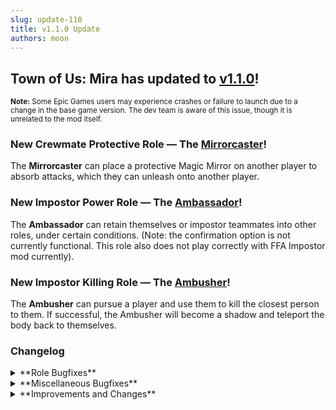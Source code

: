 ```yaml
---
slug: update-110
title: v1.1.0 Update
authors: moon
---
```

## Town of Us: Mira has updated to [v1.1.0](https://github.com/AU-Avengers/TOU-Mira/releases/tag/v1.1.0)!
<sub>**Note:** Some Epic Games users may experience crashes or failure to launch due to a change in the base game version. The dev team is aware of this issue, though it is unrelated to the mod itself.</sub>

### New Crewmate Protective Role — The [Mirrorcaster](/docs/roles/crewmate/protective/mirrorcaster)!
The **Mirrorcaster** can place a protective Magic Mirror on another player to absorb attacks, which they can unleash onto another player.

### New Impostor Power Role — The [Ambassador](/docs/roles/impostor/power/ambassador)!
The **Ambassador** can retain themselves or impostor teammates into other roles, under certain conditions. (Note: the confirmation option is not currently functional. This role also does not play correctly with FFA Impostor mod currently).

### New Impostor Killing Role — The [Ambusher](/docs/roles/impostor/killing/ambusher)!
The **Ambusher** can pursue a player and use them to kill the closest person to them. If successful, the Ambusher will become a shadow and teleport the body back to themselves.

<!-- truncate -->

### Changelog

<details className="customdetails">
  <summary>**Role Bugfixes**</summary>

<details className="customdetails">
<summary>**Crewmates**</summary>
* Imitator checks should no longer prevent them from selecting a new role.
* Warden will add a second to the cooldown of whatever ability is used on a fortified player to prevent brute force attempts.
* Lookout can see the roles that interacted with their dead targets again.
* Prosecutor uses are used correctly and no longer force a prosecution twice in a row.
* Veteran will properly add alert uses via tasks to prevent ending the game.
* The Mayor reveal is now visually correct and shows the hands correctly.
* Medic Shield, Cleric Barrier, and Warden Fort will be removed on disconnection properly.
* Detective / Medic report options being at 0 seconds will no longer stop any information.
* Transporter now transports players correctly, no more desync.
* If the Snitch reveals neutral killers, they now show the role color.
* If a blessed player is swapped, the swapped target will still be ejected.
* Transporting a body next to a wall no longer places it outside of bounds ([PR #51](https://github.com/AU-Avengers/TOU-Mira/pull/51), Nix-main).
</details>

<details className="customdetails">
<summary>**Impostors**</summary>
* If an Undertaker dies while dragging a body, the body will be let go automatically.
* Abilities can be used in Eclipse and while flashed now (bodies are not reportable in grenade flash, though, only in Eclipse).
* Scavenger targets are no longer given during a meeting.
</details>

<details className="customdetails">
<summary>**Neutrals**</summary>
* Fix Alive Neutral Ghost on Jester win.
* Jester Haunt, Phantom Spook, and Executioner Torment ignore shields correctly now.
* Jester Haunt, Phantom Spook, and Executioner Torment cannot be opened multiple times anymore.
* Amnesiac will correctly know who their target is as GA or Executioner.
* Amnesiac will remove douses/infection when picking up Arsonist/Plaguebearer.
* Pestilence transform checks will run locally for the Plaguebearer, not everyone in general, to avoid desync or anything of that degree.
* Amnesiac will no longer become an OG Vampire unless they took the role of the OG Vamp.
</details> 
</details>


<details className="customdetails">
  <summary>**Miscellaneous Bugfixes**</summary>

<details className="customdetails">
<summary>**Modifier Bug Fixes**</summary>
* Shy ghosts are no longer invisible, but their hat stays translucent.
* Mini and Giant can climb ladders correctly now without getting stuck.
</details>

<details className="customdetails">
<summary>**Other Bug Fixes**</summary>
* Zipline and Ladder work for Phantom/Haunter once again.
* Impostor Streak Reduction no longer triggers the 1 impostor bug.
</details>

</details>


<details className="customdetails">
  <summary>**Improvements and Changes**</summary>

<details className="customdetails">
<summary>**Improvements**</summary>
* Dying to Veteran now says "Attacked", dying to Deputy says "Blasted", and dying to Vampire says "Bitten".
* Support for other MiraAPI mods has been improved across the board (this does not affect you if you only play Town of Us Mira standalone).
* Plumber now swaps between 3 barricade sprites.
</details>

<details className="customdetails">
<summary>**Additions and Changes**</summary>
* **Added:** New Role Buckets: Impostor Power and Impostor Special.
* **Added:** Added a Maximum Medic Shield Uses setting.
* **Added:** Game Timer can now be paused at certain times within meetings.
* **Changed:** Torch is no longer immune to Eclipsal.
* **Changed:** Mercenary and GA can win with their targets from alliance modifiers.
* **Changed:** Plumber barricades will now only stay for a set amount of rounds (customizable, can be infinite).
</details>

</details>

